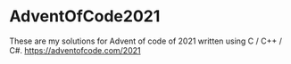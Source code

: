 # AdventOfCode2021
These are my solutions for Advent of code of 2021 written using C / C++ / C#.
https://adventofcode.com/2021
